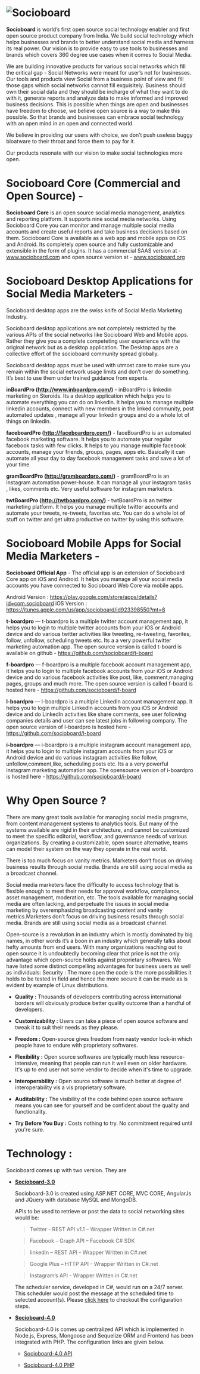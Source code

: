  ![Socioboard](http://i.imgur.com/aKbFCOy.png "Your Open-source Social Media Dashboard")
==========
**Socioboard** is world’s first open source social technology enabler and first open source product company from India. We build social technology which helps businesses and brands to better understand social media and harness its real power.
Our vision is to provide easy to use tools to businesses and brands which covers 360 degree use cases when it comes to Social Media.

We are building innovative products for various social networks which fill the critical gap - Social Networks were meant for user’s not for businesses. Our tools and products view Social from a business point of view and fill those gaps which social networks cannot fill exquisitely.
Business should own their social data and they should be incharge of what they want to do with it, generate reports and analyze data to make informed and improved business decisions. This is possible when things are open and businesses have freedom to choose, we believe open source is a way to make this possible. So that brands and businesses can embrace social technology with an open mind in an open and connected world.

We believe in providing our users with choice, we don’t push useless buggy bloatware to their throat and force them to pay for it. 

Our products resonate with our vision to make social technologies more open.

**Socioboard Core** (Commercial and Open Source) - 
================================================
**Socioboard Core** is an open source social media management, analytics and reporting platform. It supports nine social media networks. Using Socioboard Core you can monitor and manage multiple social media accounts and create useful reports and take business decisions based on them. Socioboard Core is available as a web app and mobile apps on iOS and Android. Its completely open source and fully customizable and extensible in the form of plugins. It has a commercial SAAS version at - www.socioboard.com and open source version at - www.socioboard.org


Socioboard Desktop Applications for Social Media Marketers - 
==========================================================
Socioboard desktop apps are the swiss knife of Social Media Marketing Industry.

Socioboard desktop applications are not completely restricted by the various APIs of the social networks like Socioboard Web and Mobile apps. Rather they give you a complete competeting user experience with the original network but as a desktop application. The Desktop apps are a collective effort of the socioboard community spread globally. 

Socioboard desktop apps must be used with utmost care to make sure you remain within the social network usage limits and don’t over do something. It’s best to use them under trained guidance from experts.
 

**inBoardPro (http://www.inboardpro.com/)** - inBoardPro is linkedin marketing on Steroids. Its a desktop application which helps you to automate everything you can do on linkedin. It helps you to manage multiple linkedin accounts, connect with new members in the linked community, post automated updates , manage all your linkedin groups and do a whole lot of things on linkedin. 

**faceboardPro (http://faceboardpro.com/)** - faceBoardPro is an automated facebook marketing software. It helps you to automate your regular facebook tasks with few clicks. It helps to you manage multiple facebook accounts, manage your friends, groups, pages, apps etc. Basically it can automate all your day to day facebook management tasks and save a lot of your time. 

**gramBoardPro (http://gramboardpro.com/)** - gramBoardPro is an instagram automation power-house. It can manage all your instagram tasks , likes, comments etc. Very useful software for instagram marketers. 

**twtBoardPro (http://twtboardpro.com/)**  - twtBoardPro is an twitter marketing platform. It helps you manage multiple twitter accounts and automate your tweets, re-tweets, favorites etc. You can do a whole lot of stuff on twitter and get ultra productive on twitter by using this software. 

**Socioboard Mobile Apps for Social Media Marketers** -
=======================================================

**Socioboard Official App** - The official app is an extension of Socioboard Core app on iOS and Android. It helps you manage all your social media accounts you have connected to Socioboard Web Core via mobile apps.

Android Version : https://play.google.com/store/apps/details?id=com.socioboard
iOS Version : https://itunes.apple.com/us/app/socioboard/id923398550?mt=8


**t-boardpro** — t-boardpro is a multiple twitter account management app, it helps you to login to multiple twitter accounts from your   iOS or Android device and do various twitter activities like tweeting, re-tweeting, favorites, follow, unfollow, scheduling tweets etc. Its a a very powerful twitter marketing automation app. The open source version is called t-board is available on github -  https://github.com/socioboard/t-board

**f-boardpro** — f-boardpro is a multiple facebook account management app, it helps you to login to multiple facebook accounts from your iOS or Android device and do various facebook activities like post, like, comment,managing pages, groups and much more. The open source version is called f-board is hosted here - https://github.com/socioboard/f-board

**l-boardpro** — l-boardpro is a multiple LinkedIn account management app. It helps you to login multiple LinkedIn accounts from you iOS or Android device and do LinkedIn activities like share comments, see user following companies details and user can see latest jobs in following company. The open source version of l-boardpro is hosted here - https://github.com/socioboard/l-board

**i-boardpro** — i-boardpro is a multiple instagram account management app, it helps you to login to multiple instagram accounts from your  iOS or Android device and do various instagram activities like follow, unfollow,comment,like, scheduling posts etc. Its a a very powerful instagram marketing automation app. The opensource version of i-boardpro is hosted here - https://github.com/socioboard/i-board



Why Open Source ?
=================

There are many great tools available for managing social media programs, from content management systems to analytics tools. But many of the systems available are rigid in their architecture, and cannot be customized to meet the specific editorial, workflow, and governance needs of various organizations. By creating a customizable, open source alternative, teams can model their system on the way they operate in the real world.

There is too much focus on vanity metrics. Marketers don’t focus on driving business results through social media. Brands are still using social media as a broadcast channel.

Social media marketers face the difficulty to access technology that is flexible enough to meet their needs for approval workflow, compliance, asset management, moderation, etc. The tools available for managing social media are often lacking, and perpetuate the issues in social media marketing by overemphasizing broadcasting content and vanity metrics.Marketers don’t focus on driving business results through social media. Brands are still using social media as a broadcast channel.

Open-source is a revolution in an industry which is mostly dominated by big names, in other words it’s a boon in an industry which generally talks about hefty amounts from end users. With many organizations reaching out to open source it is undoubtedly becoming clear that price is not the only advantage which open-source holds against proprietary softwares. We have listed some distinct compelling advantages for business users as well as individuals:
    Security : The more open the code is the more possibilities it holds to be tested in field and hence the more secure it can be made as is evident by example of Linux distributions. 

* **Quality :** Thousands of developers contributing across international borders will obviously produce better quality outcome than a handful of developers. 

* **Customizability :** Users can take a piece of open source software and tweak it to suit their needs as they please. 

* **Freedom :** Open-source gives freedom from nasty vendor lock-in which people have to endure with proprietary softwares. 

* **Flexibility :** Open source softwares are typically much less resource-intensive, meaning that people can run it well even on older hardware. It's up to end user not some vendor to decide when it's time to upgrade. 

* **Interoperability :** Open source software is much better at degree of interoperability vis a vis proprietary software. 

* **Auditability :** The visibility of the code behind open source software means you can see for yourself and be confident about the quality and functionality. 

* **Try Before You Buy :** Costs nothing to try. No commitment required until you're sure.


Technology :
============

Socioboard comes up with two version. They are 

* **[Socioboard-3.0](https://github.com/socioboard/Socioboard-4.0/tree/Socioboard-3.0)**

	Socioboard-3.0 is created using ASP.NET CORE, MVC CORE, AngularJs and JQuery with database MySQL and MongoDB.

	APIs to be used to retrieve or post the data to social networking sites would be:

	> Twitter - REST API v1.1 – Wrapper Written in C#.net

	> Facebook – Graph API – Facebook C# SDK

	> linkedin – REST API - Wrapper Written in C#.net

	> Google Plus – HTTP API - Wrapper Written in C#.net

	> Instagram’s API - Wrapper Written in C#.net

	The scheduler service, developed in C#, would run on a 24/7 server. This scheduler would post the message at the scheduled time to selected account(s). Please [click here](https://github.com/socioboard/Socioboard-4.0/tree/Socioboard-3.0#devices-and-platforms-) to checkout the configuration steps. 

* **[Socioboard-4.0](https://github.com/socioboard/Socioboard-4.0/tree/Socioboard-4.0)** 
	
    Socioboard-4.0 is comes up centralized API which is implemented in Node.js, Express, Mongoose and Sequelize ORM and Frontend has been integrated with PHP. 
    The configuration links are given below.

	* [Socioboard-4.0 API](https://github.com/socioboard/Socioboard-4.0/tree/master/socioboard-api)

	* [Socioboard-4.0 PHP](https://github.com/socioboard/Socioboard-4.0/tree/master/socioboard-web-php)
